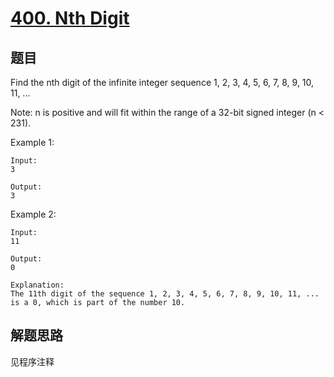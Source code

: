 # [400. Nth Digit](https://leetcode-cn.com/problems/nth-digit/)

## 题目

Find the nth digit of the infinite integer sequence 1, 2, 3, 4, 5, 6, 7, 8, 9, 10, 11, ...

Note:
n is positive and will fit within the range of a 32-bit signed integer (n < 231).

Example 1:

```text
Input:
3

Output:
3
```

Example 2:

```text
Input:
11

Output:
0

Explanation:
The 11th digit of the sequence 1, 2, 3, 4, 5, 6, 7, 8, 9, 10, 11, ... is a 0, which is part of the number 10.
```

## 解题思路

见程序注释
